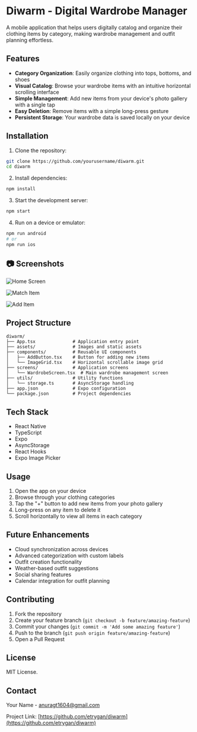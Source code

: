 # Diwarm - Digital Wardrobe Manager

A mobile application that helps users digitally catalog and organize their clothing items by category, making wardrobe management and outfit planning effortless.

## Features

- **Category Organization**: Easily organize clothing into tops, bottoms, and shoes
- **Visual Catalog**: Browse your wardrobe items with an intuitive horizontal scrolling interface
- **Simple Management**: Add new items from your device's photo gallery with a single tap
- **Easy Deletion**: Remove items with a simple long-press gesture
- **Persistent Storage**: Your wardrobe data is saved locally on your device


## Installation

1. Clone the repository:
```bash
git clone https://github.com/yourusername/diwarm.git
cd diwarm
```

2. Install dependencies:
```bash
npm install
```

3. Start the development server:
```bash
npm start
```

4. Run on a device or emulator:
```bash
npm run android
# or
npm run ios
```

## 📷 Screenshots

![Home Screen](screenshots/home1.jpeg)

![Match Item](screenshots/home2.jpeg)

![Add Item](screenshots/home3.jpeg)

## Project Structure

```
diwarm/
├── App.tsx              # Application entry point
├── assets/              # Images and static assets
├── components/          # Reusable UI components
│   ├── AddButton.tsx    # Button for adding new items
│   └── ImageGrid.tsx    # Horizontal scrollable image grid
├── screens/             # Application screens
│   └── WardrobeScreen.tsx  # Main wardrobe management screen
├── utils/               # Utility functions
│   └── storage.ts       # AsyncStorage handling
├── app.json             # Expo configuration
└── package.json         # Project dependencies
```

## Tech Stack

- React Native
- TypeScript
- Expo
- AsyncStorage
- React Hooks
- Expo Image Picker

## Usage

1. Open the app on your device
2. Browse through your clothing categories
3. Tap the "+" button to add new items from your photo gallery
4. Long-press on any item to delete it
5. Scroll horizontally to view all items in each category

## Future Enhancements

- Cloud synchronization across devices
- Advanced categorization with custom labels
- Outfit creation functionality
- Weather-based outfit suggestions
- Social sharing features
- Calendar integration for outfit planning

## Contributing

1. Fork the repository
2. Create your feature branch (`git checkout -b feature/amazing-feature`)
3. Commit your changes (`git commit -m 'Add some amazing feature'`)
4. Push to the branch (`git push origin feature/amazing-feature`)
5. Open a Pull Request

## License

MIT License.

## Contact

Your Name - [anuragt1604@gmail.com](mailto:anuragt1604@gmail.com)

Project Link: [https://github.com/etrygan/diwarm](https://github.com/etrygan/diwarm)
